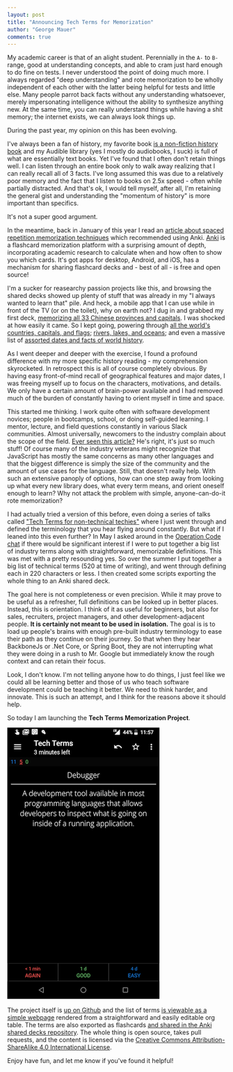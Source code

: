 ```yaml
---
layout: post
title: "Announcing Tech Terms for Memorization"
author: "George Mauer"
comments: true
---
```


My academic career is that of an alight student. Perennially in the `A-` to `B-` range, good at understanding concepts, and able to cram just hard enough to do fine on tests. I never understood the point of doing much more. I always regarded "deep understanding" and rote memorization to be wholly independent of each other with the latter being helpful for tests and little else. Many people parrot back facts without any understanding whatsoever, merely impersonating intelligence without the ability to synthesize anything new. At the same time, you can really understand things while having a shit memory; the internet exists, we can always look things up.

During the past year, my opinion on this has been evolving.

<!--break-->

I've always been a fan of history, my favorite book [is a non-fiction history book](https://www.amazon.com/Why-West-Rules-Now-Patterns/dp/0312611692) and my Audible library (yes I mostly do audiobooks, I suck) is full of what are essentially text books. Yet I've found that I often don't retain things well. I can listen through an entire book only to walk away realizing that I can really recall all of 3 facts. I've long assumed this was due to a relatively poor memory and the fact that I listen to books on 2.5x speed - often while partially distracted. And that's ok, I would tell myself, after all, I'm retaining the general gist and understanding the "momentum of history" is more important than specifics.

It's not a super good argument.

In the meantime, back in January of this year I read an [article about spaced repetition memorization techniques](https://medium.freecodecamp.org/use-spaced-repetition-with-anki-to-learn-to-code-faster-7c334d448c3c) which recommended using Anki. [Anki](https://ankiweb.net/) is a flashcard memorization platform with a surprising amount of depth, incorporating academic research to calculate when and how often to show you which cards. It's got apps for desktop, Android, and iOS, has a mechanism for sharing flashcard decks and - best of all - is free and open source!

I'm a sucker for reasearchy passion projects like this, and browsing the shared decks showed up plenty of stuff that was already in my "I always wanted to learn that" pile. And heck, a mobile app that I can use while in front of the TV (or on the toilet), why on earth not? I dug in and grabbed my first deck, [memorizing all 33 Chinese provinces and capitals](https://ankiweb.net/shared/info/3066506982). I was shocked at how easily it came. So I kept going, powering through [all the world's countries, capitals, and flags](https://ankiweb.net/shared/info/2109889812); [rivers, lakes, and oceans](https://ankiweb.net/shared/info/1399758390); and even a massive list of [assorted dates and facts of world history](https://ankiweb.net/shared/info/2401376321).

As I went deeper and deeper with the exercise, I found a profound difference with my more specific history reading - my comprehension skyrocketed. In retrospect this is all of course completely obvious. By having easy front-of-mind recall of geographical features and major dates, I was freeing myself up to focus on the characters, motivations, and details. We only have a certain amount of brain-power available and I had removed much of the burden of constantly having to orient myself in time and space.

This started me thinking. I work quite often with software development novices; people in bootcamps, school, or doing self-guided learning. I mentor, lecture, and field questions constantly in various Slack communities. Almost universally, newcomers to the industry complain about the scope of the field. [Ever seen this article?](https://hackernoon.com/how-it-feels-to-learn-javascript-in-2016-d3a717dd577f) He's right, it's just so much stuff! Of course many of the industry veterans might recognize that JavaScript has mostly the same concerns as many other languages and that the biggest difference is simply the size of the community and the amount of use cases for the language. Still, that doesn't really help. With such an extensive panoply of options, how can one step away from looking up what every new library does, what every term means, and orient oneself enough to learn? Why not attack the problem with simple, anyone-can-do-it rote memorization?

I had actually tried a version of this before, even doing a series of talks called ["Tech Terms for non-technical techies"](https://docs.google.com/presentation/d/1z9j9jUH8wgRcV__5SubmkEA9YZe2wIDb25Mf8DwD7QI/edit#slide=id.p) where I just went through and defined the terminology that you hear flying around constantly. But what if I leaned into this even further? In May I asked around in the [Operation Code chat](https://operationcode.org/) if there would be significant interest if I were to put together a big list of industry terms along with straightforward, memorizable definitions. This was met with a pretty resounding yes. So over the summer I put together a big list of technical terms (520 at time of writing), and went through defining each in 220 characters or less. I then created some scripts exporting the whole thing to an Anki shared deck.

The goal here is not completeness or even precision. While it may prove to be useful as a refresher, full definitions can be looked up in better places. Instead, this is orientation. I think of it as useful for beginners, but also for sales, recruiters, project managers, and other development-adjacent people. **It is certainly not meant to be used in isolation.** The goal is is to load up people's brains with enough pre-built industry terminology to ease their path as they continue on their journey. So that when they hear BackboneJs or .Net Core, or Spring Boot, they are not interrupting what they were doing in a rush to Mr. Google but immediately know the rough context and can retain their focus.

Look, I don't know. I'm not telling anyone how to do things, I just feel like we could all be learning better and those of us who teach software development could be teaching it better. We need to think harder, and innovate. This is such an attempt, and I think for the reasons above it should help.

So today I am launching the **Tech Terms Memorization Project**.

<img src="/img/announcing-tech-terms/tech-terms-on-anki.png" alt="Anki on Android screenshot">

The project itself is [up on Github](https://github.com/togakangaroo/tech-terms) and the list of terms [is viewable as a simple webpage](https://github.com/togakangaroo/tech-terms/blob/master/terms.org) rendered from a straightforward and easily editable org table. The terms are also exported as flashcards [and shared in the Anki shared decks repository](https://ankiweb.net/shared/info/40916824). The whole thing is open source, takes pull requests, and the content is licensed via the [Creative Commons Attribution-ShareAlike 4.0 International License](http://creativecommons.org/licenses/by-sa/4.0/).

Enjoy have fun, and let me know if you've found it helpful!

